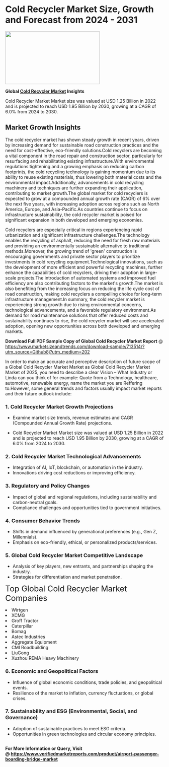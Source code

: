 <H1>Cold Recycler Market Size, Growth and Forecast from 2024 - 2031</H1><img class="aligncenter size-medium wp-image-584254" src="https://thirdeyenews.in/wp-content/uploads/2024/09/Global-Market-Research-300x168.jpeg" alt="" width="300" height="168" /><p><strong>Global&nbsp;<a href="https://www.marketsizeandtrends.com/download-sample/713514/?utm_source=Github8j?utm_medium=202">Cold Recycler Market</a> Insights</strong></p><p>Cold Recycler Market Market size was valued at USD 1.25 Billion in 2022 and is projected to reach USD 1.95 Billion by 2030, growing at a CAGR of 6.0% from 2024 to 2030.</p><p><h2>Market Growth Insights</h2> <p>The cold recycler market has shown steady growth in recent years, driven by increasing demand for sustainable road construction practices and the need for cost-effective, eco-friendly solutions.Cold recyclers are becoming a vital component in the road repair and construction sector, particularly for resurfacing and rehabilitating existing infrastructure.With environmental regulations tightening and a growing emphasis on reducing carbon footprints, the cold recycling technology is gaining momentum due to its ability to reuse existing materials, thus lowering both material costs and the environmental impact.Additionally, advancements in cold recycling machinery and techniques are further expanding their application, contributing to market growth.The global market for cold recyclers is expected to grow at a compounded annual growth rate (CAGR) of 6% over the next five years, with increasing adoption across regions such as North America, Europe, and Asia-Pacific.As countries continue to focus on infrastructure sustainability, the cold recycler market is poised for significant expansion in both developed and emerging economies.</p> <p>Cold recyclers are especially critical in regions experiencing rapid urbanization and significant infrastructure challenges.The technology enables the recycling of asphalt, reducing the need for fresh raw materials and providing an environmentally sustainable alternative to traditional methods.Moreover, the growing trend of 'green' construction is encouraging governments and private sector players to prioritize investments in cold recycling equipment.Technological innovations, such as the development of more efficient and powerful recycling machines, further enhance the capabilities of cold recyclers, driving their adoption in large-scale projects.The introduction of automated systems and improved fuel efficiency are also contributing factors to the market's growth.The market is also benefiting from the increasing focus on reducing the life cycle cost of road construction, making cold recyclers a compelling choice for long-term infrastructure management.In summary, the cold recycler market is experiencing strong growth due to rising environmental concerns, technological advancements, and a favorable regulatory environment.As demand for road maintenance solutions that offer reduced costs and sustainability continues to rise, the cold recycler market will see accelerated adoption, opening new opportunities across both developed and emerging markets.</p> <p><span class=""><strong>Download Full PDF Sample Copy of Global Cold Recycler Market Report</strong> @ <a href="https://www.marketsizeandtrends.com/download-sample/713514/?utm_source=Github8j?utm_medium=202" target="_blank">https://www.marketsizeandtrends.com/download-sample/713514/?utm_source=Github8j?utm_medium=202</a></span></p><p>In order to make an accurate and perceptive description of future scope of a Global&nbsp;Cold Recycler Market Market as Global&nbsp;Cold Recycler Market Market of 2025, you need to describe a clear Vision &ndash; What Industry or Linda can you think of for example: Quote from a Technology, healthcare, automotive, renewable energy, name the market you are Reffering to.However, some general trends and factors usually impact market reports and their future outlook include:</p><h3>1.&nbsp;<strong>Cold Recycler Market Growth Projections</strong></h3><ul><li>Examine market size trends, revenue estimates and CAGR (Compounded Annual Growth Rate) projections.</li><li><p>Cold Recycler Market Market size was valued at USD 1.25 Billion in 2022 and is projected to reach USD 1.95 Billion by 2030, growing at a CAGR of 6.0% from 2024 to 2030.</p></li></ul><h3>2.&nbsp;<strong>Cold Recycler Market Technological Advancements</strong></h3><ul><li>Integration of AI, IoT, blockchain, or automation in the industry.</li><li>Innovations driving cost reductions or improving efficiency.</li></ul><h3>3.&nbsp;<strong>Regulatory and Policy Changes</strong></h3><ul><li>Impact of global and regional regulations, including sustainability and carbon-neutral goals.</li><li>Compliance challenges and opportunities tied to government initiatives.</li></ul><h3>4.&nbsp;<strong>Consumer Behavior Trends</strong></h3><ul><li>Shifts in demand influenced by generational preferences (e.g., Gen Z, Millennials).</li><li>Emphasis on eco-friendly, ethical, or personalized products/services.</li></ul><h3>5.&nbsp;<strong>Global Cold Recycler Market Competitive Landscape</strong></h3><ul><li>Analysis of key players, new entrants, and partnerships shaping the industry.</li><li>Strategies for differentiation and market penetration.</li></ul><p data-pm-slice="1 1 []"><span style="color: inherit; font-family: inherit; font-size: 25px;">Top Global Cold Recycler Market Companies</span></p><div class="" data-test-id=""><p><li>Wirtgen</li><li> XCMG</li><li> Groff Tractor</li><li> Caterpillar</li><li> Bomag</li><li> Astec Industries</li><li> Aggregate Equipment</li><li> CMI Roadbuilding</li><li> LiuGong</li><li> Xuzhou REMA Heavy Machinery</li></p></div><h3>6.&nbsp;<strong>Economic and Geopolitical Factors</strong></h3><ul><li>Influence of global economic conditions, trade policies, and geopolitical events.</li><li>Resilience of the market to inflation, currency fluctuations, or global crises.</li></ul><h3>7.&nbsp;<strong>Sustainability and ESG (Environmental, Social, and Governance)</strong></h3><ul><li>Adoption of sustainable practices to meet ESG criteria.</li><li>Opportunities in green technologies and circular economy principles.</li></ul><h2><strong style="font-size: 14px;">For More Information or Query, Visit @&nbsp;</strong><a style="background-color: #ffffff; font-size: 14px;" href="https://www.marketsizeandtrends.com/report/cold-recycler-market/" target="_blank">https://www.verifiedmarketreports.com/product/airport-passenger-boarding-bridge-market</a></h2>